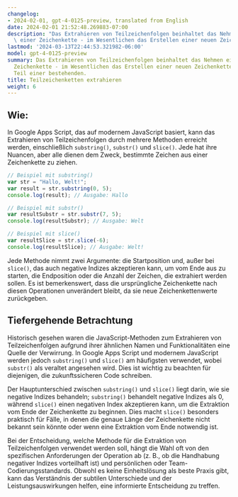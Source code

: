 ```yaml
---
changelog:
- 2024-02-01, gpt-4-0125-preview, translated from English
date: 2024-02-01 21:52:48.269883-07:00
description: "Das Extrahieren von Teilzeichenfolgen beinhaltet das Nehmen eines Teils\
  \ einer Zeichenkette - im Wesentlichen das Erstellen einer neuen Zeichenkette aus\u2026"
lastmod: '2024-03-13T22:44:53.321982-06:00'
model: gpt-4-0125-preview
summary: Das Extrahieren von Teilzeichenfolgen beinhaltet das Nehmen eines Teils einer
  Zeichenkette - im Wesentlichen das Erstellen einer neuen Zeichenkette aus einem
  Teil einer bestehenden.
title: Teilzeichenketten extrahieren
weight: 6
---
```


## Wie:
In Google Apps Script, das auf modernem JavaScript basiert, kann das Extrahieren von Teilzeichenfolgen durch mehrere Methoden erreicht werden, einschließlich `substring()`, `substr()` und `slice()`. Jede hat ihre Nuancen, aber alle dienen dem Zweck, bestimmte Zeichen aus einer Zeichenkette zu ziehen.

```javascript
// Beispiel mit substring()
var str = "Hallo, Welt!";
var result = str.substring(0, 5);
console.log(result); // Ausgabe: Hallo

// Beispiel mit substr()
var resultSubstr = str.substr(7, 5);
console.log(resultSubstr); // Ausgabe: Welt

// Beispiel mit slice()
var resultSlice = str.slice(-6);
console.log(resultSlice); // Ausgabe: Welt!
```

Jede Methode nimmt zwei Argumente: die Startposition und, außer bei `slice()`, das auch negative Indizes akzeptieren kann, um vom Ende aus zu starten, die Endposition oder die Anzahl der Zeichen, die extrahiert werden sollen. Es ist bemerkenswert, dass die ursprüngliche Zeichenkette nach diesen Operationen unverändert bleibt, da sie neue Zeichenkettenwerte zurückgeben.

## Tiefergehende Betrachtung
Historisch gesehen waren die JavaScript-Methoden zum Extrahieren von Teilzeichenfolgen aufgrund ihrer ähnlichen Namen und Funktionalitäten eine Quelle der Verwirrung. In Google Apps Script und modernem JavaScript werden jedoch `substring()` und `slice()` am häufigsten verwendet, wobei `substr()` als veraltet angesehen wird. Dies ist wichtig zu beachten für diejenigen, die zukunftssicheren Code schreiben.

Der Hauptunterschied zwischen `substring()` und `slice()` liegt darin, wie sie negative Indizes behandeln; `substring()` behandelt negative Indizes als 0, während `slice()` einen negativen Index akzeptieren kann, um die Extraktion vom Ende der Zeichenkette zu beginnen. Dies macht `slice()` besonders praktisch für Fälle, in denen die genaue Länge der Zeichenkette nicht bekannt sein könnte oder wenn eine Extraktion vom Ende notwendig ist.

Bei der Entscheidung, welche Methode für die Extraktion von Teilzeichenfolgen verwendet werden soll, hängt die Wahl oft von den spezifischen Anforderungen der Operation ab (z. B., ob die Handhabung negativer Indizes vorteilhaft ist) und persönlichen oder Team-Codierungsstandards. Obwohl es keine Einheitslösung als beste Praxis gibt, kann das Verständnis der subtilen Unterschiede und der Leistungsauswirkungen helfen, eine informierte Entscheidung zu treffen.
